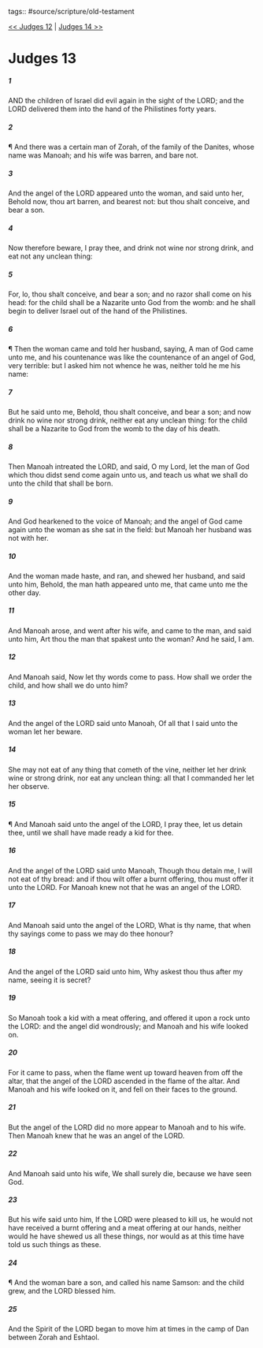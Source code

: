 tags:: #source/scripture/old-testament

[<< Judges 12](/old-testament/07_Judges/Judges_12.md) | [Judges 14 >>](/old-testament/07_Judges/Judges_14.md)

# Judges 13

##### 1

AND the children of Israel did evil again in the sight of the LORD; and the LORD delivered them into the hand of the Philistines forty years.

##### 2

¶ And there was a certain man of Zorah, of the family of the Danites, whose name was Manoah; and his wife was barren, and bare not.

##### 3

And the angel of the LORD appeared unto the woman, and said unto her, Behold now, thou art barren, and bearest not: but thou shalt conceive, and bear a son.

##### 4

Now therefore beware, I pray thee, and drink not wine nor strong drink, and eat not any unclean thing:

##### 5

For, lo, thou shalt conceive, and bear a son; and no razor shall come on his head: for the child shall be a Nazarite unto God from the womb: and he shall begin to deliver Israel out of the hand of the Philistines.

##### 6

¶ Then the woman came and told her husband, saying, A man of God came unto me, and his countenance was like the countenance of an angel of God, very terrible: but I asked him not whence he was, neither told he me his name:

##### 7

But he said unto me, Behold, thou shalt conceive, and bear a son; and now drink no wine nor strong drink, neither eat any unclean thing: for the child shall be a Nazarite to God from the womb to the day of his death.

##### 8

Then Manoah intreated the LORD, and said, O my Lord, let the man of God which thou didst send come again unto us, and teach us what we shall do unto the child that shall be born.

##### 9

And God hearkened to the voice of Manoah; and the angel of God came again unto the woman as she sat in the field: but Manoah her husband was not with her.

##### 10

And the woman made haste, and ran, and shewed her husband, and said unto him, Behold, the man hath appeared unto me, that came unto me the other day.

##### 11

And Manoah arose, and went after his wife, and came to the man, and said unto him, Art thou the man that spakest unto the woman? And he said, I am.

##### 12

And Manoah said, Now let thy words come to pass. How shall we order the child, and how shall we do unto him?

##### 13

And the angel of the LORD said unto Manoah, Of all that I said unto the woman let her beware.

##### 14

She may not eat of any thing that cometh of the vine, neither let her drink wine or strong drink, nor eat any unclean thing: all that I commanded her let her observe.

##### 15

¶ And Manoah said unto the angel of the LORD, I pray thee, let us detain thee, until we shall have made ready a kid for thee.

##### 16

And the angel of the LORD said unto Manoah, Though thou detain me, I will not eat of thy bread: and if thou wilt offer a burnt offering, thou must offer it unto the LORD. For Manoah knew not that he was an angel of the LORD.

##### 17

And Manoah said unto the angel of the LORD, What is thy name, that when thy sayings come to pass we may do thee honour?

##### 18

And the angel of the LORD said unto him, Why askest thou thus after my name, seeing it is secret?

##### 19

So Manoah took a kid with a meat offering, and offered it upon a rock unto the LORD: and the angel did wondrously; and Manoah and his wife looked on.

##### 20

For it came to pass, when the flame went up toward heaven from off the altar, that the angel of the LORD ascended in the flame of the altar. And Manoah and his wife looked on it, and fell on their faces to the ground.

##### 21

But the angel of the LORD did no more appear to Manoah and to his wife. Then Manoah knew that he was an angel of the LORD.

##### 22

And Manoah said unto his wife, We shall surely die, because we have seen God.

##### 23

But his wife said unto him, If the LORD were pleased to kill us, he would not have received a burnt offering and a meat offering at our hands, neither would he have shewed us all these things, nor would as at this time have told us such things as these.

##### 24

¶ And the woman bare a son, and called his name Samson: and the child grew, and the LORD blessed him.

##### 25

And the Spirit of the LORD began to move him at times in the camp of Dan between Zorah and Eshtaol.
